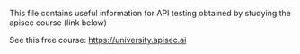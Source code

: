 This file contains useful information for API testing obtained by studying the apisec course (link below)

See this free course:
https://university.apisec.ai
